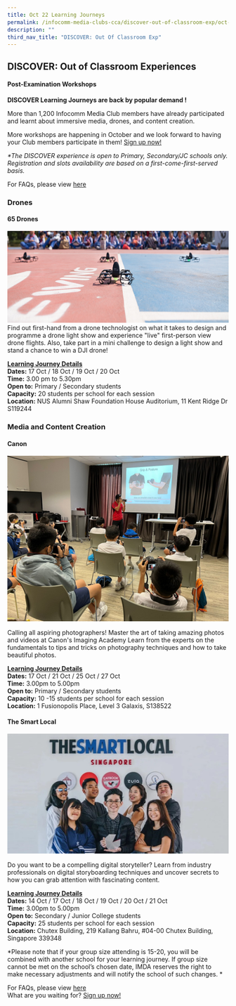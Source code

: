 ```yaml
---
title: Oct 22 Learning Journeys
permalink: /infocomm-media-clubs-cca/discover-out-of-classroom-exp/oct-22/
description: ""
third_nav_title: "DISCOVER: Out Of Classroom Exp"
---
```

## DISCOVER: Out of Classroom Experiences

#### Post-Examination Workshops
**DISCOVER Learning Journeys are back by popular demand !**

More than 1,200 Infocomm Media Club members have already participated and learnt about immersive media, drones, and content creation. 

More workshops are happening in October and we look forward to having your Club members participate in them! [Sign up now!](https://go.gov.sg/discoveroct2022)

<i>*The DISCOVER experience is open to Primary, Secondary/JC schools only. </i>
<i> Registration and slots availability are based on a first-come-first-served basis. </i>

For FAQs, please view [here](/Learning-Journey-FAQs)

### **Drones**

#### **65 Drones**
![](/images/Icmclub/Drone1.png)
<br>
Find out first-hand from a drone technologist on what it takes to design and programme a drone light show and experience "live" first-person view drone flights. Also, take part in a mini challenge to design a light show and stand a chance to win a DJI drone!

**<u>Learning Journey Details</u>**
<br>
**Dates:** 17 Oct / 18 Oct / 19 Oct / 20 Oct <br>
**Time:** 3.00 pm to 5.30pm <br>
**Open to:** Primary / Secondary students<br>
**Capacity:** 20 students per school for each session<br>
**Location:** NUS Alumni Shaw Foundation House Auditorium, 11 Kent Ridge Dr S119244

### **Media and Content Creation**

#### **Canon** <br>
![](/images/Icmclub/Canon.png)

Calling all aspiring photographers! Master the art of taking amazing photos and videos at Canon's Imaging Academy Learn from the experts on the fundamentals to tips and tricks on photography techniques and how to take beautiful photos. 

**<u>Learning Journey Details</u>**
<br>
**Dates:**  17 Oct / 21 Oct / 25 Oct / 27 Oct <br>
**Time:** 3.00pm to 5.00pm
<br>
**Open to:** Primary / Secondary students <br>
**Capacity:** 10 -15 students per school for each session
<br>
**Location:** 1 Fusionopolis Place, Level 3 Galaxis, S138522

#### **The Smart Local** <br>
![](/images/Icmclub/The%20Smart%20Local.jpg)

Do you want to be a compelling digital storyteller? Learn from industry professionals on digital storyboarding techniques and uncover secrets to how you can grab attention with fascinating content. <br>

**<u>Learning Journey Details</u>** <br> 
**Dates:** 14 Oct / 17 Oct / 18 Oct / 19 Oct / 20 Oct / 21 Oct <br>
**Time:** 3.00pm to 5.00pm <br>
**Open to:** Secondary / Junior College students<br>
**Capacity:** 25 students per school for each session <br>
**Location:** Chutex Building, 219 Kallang Bahru, #04-00 Chutex Building, Singapore 339348

*Please note that if your group size attending is 15-20, you will be combined with another school for your learning journey. If group size cannot be met on the school’s chosen date, IMDA reserves the right to make necessary adjustments and will notify the school of such changes.
*
<br>

For FAQs, please view [here](/Learning-Journey-FAQs)
<br>
What are you waiting for? [Sign up now!](https://go.gov.sg/discoveroct2022)